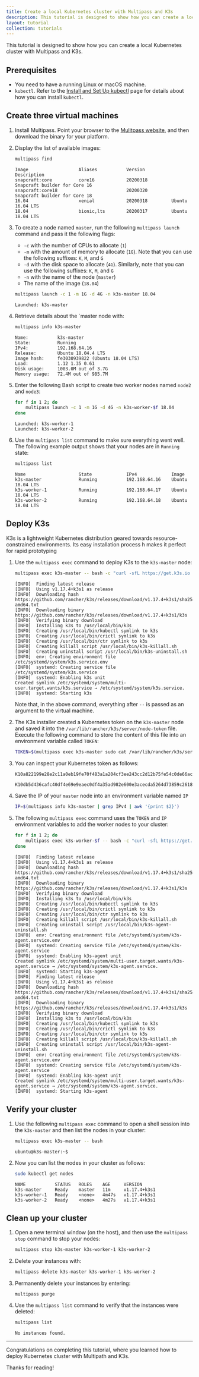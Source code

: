 ```yaml
---
title: Create a local Kubernetes cluster with Multipass and K3s
description: This tutorial is designed to show how you can create a local Kubernetes cluster with Multipass and K3s.
layout: tutorial
collection: tutorials
---
```


This tutorial is designed to show how you can create a local Kubernetes cluster with Multipass and K3s.

## Prerequisites

* You need to have a running Linux or macOS machine.
* `kubectl`. Refer to the [Install and Set Up kubectl](https://kubernetes.io/docs/tasks/tools/install-kubectl/) page for details about how you can install `kubectl`.

## Create three virtual machines

1. Install Multipass. Point your browser to the [Mulitpass website](https://multipass.run/), and then download the binary for your platform.

2. Display the list of available images:

    ```Bash
    multipass find
    ```

    ```
    Image                   Aliases           Version          Description
    snapcraft:core          core16            20200318         Snapcraft builder for Core 16
    snapcraft:core18                          20200320         Snapcraft builder for Core 18
    16.04                   xenial            20200318         Ubuntu 16.04 LTS
    18.04                   bionic,lts        20200317         Ubuntu 18.04 LTS
    ```

3. To create a node named `master`, run the following `multipass launch` command and pass it the following flags:

     * `-c` with the number of CPUs to allocate (`1`)
     * `-m` with the amount of memory to allocate (`1G`). Note that you can use the following suffixes: `K`, `M`, and `G`
     * `-d` with the disk space to allocate (`4G`). Similarly, note that you can use the following suffixes: `K`, `M`, and `G`
     * `-n` with the name of the node (`master`)
     * The name of the image (`18.04`)

    ```Bash
    multipass launch -c 1 -m 1G -d 4G -n k3s-master 18.04
    ```

    ```
    Launched: k3s-master
    ```

4. Retrieve details about the `master node with:

    ```Bash
    multipass info k3s-master
    ```

    ```
    Name:           k3s-master
    State:          Running
    IPv4:           192.168.64.16
    Release:        Ubuntu 18.04.4 LTS
    Image hash:     fe3030939822 (Ubuntu 18.04 LTS)
    Load:           1.12 1.35 0.61
    Disk usage:     1003.0M out of 3.7G
    Memory usage:   72.4M out of 985.7M
    ```

5. Enter the following Bash script to create two worker nodes named `node2` and `node3`:


    ```Bash
    for f in 1 2; do
        multipass launch -c 1 -m 1G -d 4G -n k3s-worker-$f 18.04
    done
    ```

    ```
    Launched: k3s-worker-1
    Launched: k3s-worker-2
    ```

6. Use the `multipass list` command to make sure everything went well. The following example output shows that your nodes are in `Running` state:

    ```Bash
    multipass list
    ```

    ```
    Name                    State             IPv4             Image
    k3s-master              Running           192.168.64.16    Ubuntu 18.04 LTS
    k3s-worker-1            Running           192.168.64.17    Ubuntu 18.04 LTS
    k3s-worker-2            Running           192.168.64.18    Ubuntu 18.04 LTS
    ```

## Deploy K3s

K3s is a lightweight Kubernetes distribution geared towards resource-constrained environments. Its easy installation process h makes it perfect for rapid prototyping

1. Use the `multipass exec` command to deploy K3s to the `k3s-master` node:

    ```Bash
    multipass exec k3s-master -- bash -c "curl -sfL https://get.k3s.io | sh -"
    ```

    ```
    [INFO]  Finding latest release
    [INFO]  Using v1.17.4+k3s1 as release
    [INFO]  Downloading hash https://github.com/rancher/k3s/releases/download/v1.17.4+k3s1/sha256sum-amd64.txt
    [INFO]  Downloading binary https://github.com/rancher/k3s/releases/download/v1.17.4+k3s1/k3s
    [INFO]  Verifying binary download
    [INFO]  Installing k3s to /usr/local/bin/k3s
    [INFO]  Creating /usr/local/bin/kubectl symlink to k3s
    [INFO]  Creating /usr/local/bin/crictl symlink to k3s
    [INFO]  Creating /usr/local/bin/ctr symlink to k3s
    [INFO]  Creating killall script /usr/local/bin/k3s-killall.sh
    [INFO]  Creating uninstall script /usr/local/bin/k3s-uninstall.sh
    [INFO]  env: Creating environment file /etc/systemd/system/k3s.service.env
    [INFO]  systemd: Creating service file /etc/systemd/system/k3s.service
    [INFO]  systemd: Enabling k3s unit
    Created symlink /etc/systemd/system/multi-user.target.wants/k3s.service → /etc/systemd/system/k3s.service.
    [INFO]  systemd: Starting k3s
    ```

    Note that, in the above command, everything after `--` is passed as an argument to the virtual machine.

2. The K3s installer created a Kubernetes token on the `k3s-master` node and saved it into the `/var/lib/rancher/k3s/server/node-token` file. Execute the following command to store the content of this file into an environment variable called `TOKEN`:

    ```Bash
    TOKEN=$(multipass exec k3s-master sudo cat /var/lib/rancher/k3s/server/node-token)
    ```

3. You can inspect your Kubernetes token as follows:

    ```Bash
    K10a822199e28e2c11a0eb19fe70f483a1a204cf3ee243cc2d12b75fe54c0de66ac::server:3e440ae3b6f4720c6e9c0438c76adc18
    ```

    ```
    K10db5d436cafc40df4e69e9eaec0df4a35ad982e600e3acecda5264d73859c2618::server:beed2c91b9c38560fc6f82d3649dc94a
    ```

4. Save the IP of your `master` node into an environment variable named `IP`

    ```Bash
    IP=$(multipass info k3s-master | grep IPv4 | awk '{print $2}')
    ```

5. The following `multipass exec` command uses the `TOKEN` and `IP` environment variables to add the worker nodes to your cluster:

    ```Bash
    for f in 1 2; do
        multipass exec k3s-worker-$f -- bash -c "curl -sfL https://get.k3s.io | K3S_URL=\"https://$IP:6443\" K3S_TOKEN=\"$TOKEN\" sh -"
    done
    ```

    ```
    [INFO]  Finding latest release
    [INFO]  Using v1.17.4+k3s1 as release
    [INFO]  Downloading hash https://github.com/rancher/k3s/releases/download/v1.17.4+k3s1/sha256sum-amd64.txt
    [INFO]  Downloading binary https://github.com/rancher/k3s/releases/download/v1.17.4+k3s1/k3s
    [INFO]  Verifying binary download
    [INFO]  Installing k3s to /usr/local/bin/k3s
    [INFO]  Creating /usr/local/bin/kubectl symlink to k3s
    [INFO]  Creating /usr/local/bin/crictl symlink to k3s
    [INFO]  Creating /usr/local/bin/ctr symlink to k3s
    [INFO]  Creating killall script /usr/local/bin/k3s-killall.sh
    [INFO]  Creating uninstall script /usr/local/bin/k3s-agent-uninstall.sh
    [INFO]  env: Creating environment file /etc/systemd/system/k3s-agent.service.env
    [INFO]  systemd: Creating service file /etc/systemd/system/k3s-agent.service
    [INFO]  systemd: Enabling k3s-agent unit
    Created symlink /etc/systemd/system/multi-user.target.wants/k3s-agent.service → /etc/systemd/system/k3s-agent.service.
    [INFO]  systemd: Starting k3s-agent
    [INFO]  Finding latest release
    [INFO]  Using v1.17.4+k3s1 as release
    [INFO]  Downloading hash https://github.com/rancher/k3s/releases/download/v1.17.4+k3s1/sha256sum-amd64.txt
    [INFO]  Downloading binary https://github.com/rancher/k3s/releases/download/v1.17.4+k3s1/k3s
    [INFO]  Verifying binary download
    [INFO]  Installing k3s to /usr/local/bin/k3s
    [INFO]  Creating /usr/local/bin/kubectl symlink to k3s
    [INFO]  Creating /usr/local/bin/crictl symlink to k3s
    [INFO]  Creating /usr/local/bin/ctr symlink to k3s
    [INFO]  Creating killall script /usr/local/bin/k3s-killall.sh
    [INFO]  Creating uninstall script /usr/local/bin/k3s-agent-uninstall.sh
    [INFO]  env: Creating environment file /etc/systemd/system/k3s-agent.service.env
    [INFO]  systemd: Creating service file /etc/systemd/system/k3s-agent.service
    [INFO]  systemd: Enabling k3s-agent unit
    Created symlink /etc/systemd/system/multi-user.target.wants/k3s-agent.service → /etc/systemd/system/k3s-agent.service.
    [INFO]  systemd: Starting k3s-agent
    ```

## Verify your cluster

1. Use the following `multipass exec` command to open a shell session into the `k3s-master` and then list the nodes in your cluster:

    ```Bash
    multipass exec k3s-master -- bash
    ```

    ```
    ubuntu@k3s-master:~$
    ```

2. Now you can list the nodes in your cluster as follows:

    ```Bash
    sudo kubectl get nodes
    ```

    ```
    NAME           STATUS   ROLES    AGE     VERSION
    k3s-master     Ready    master   11m     v1.17.4+k3s1
    k3s-worker-1   Ready    <none>   4m47s   v1.17.4+k3s1
    k3s-worker-2   Ready    <none>   4m27s   v1.17.4+k3s1
    ```


## Clean up your cluster

1. Open a new terminal window (on the host), and then use the `multipass stop` command to stop your nodes:

    ```Bash
    multipass stop k3s-master k3s-worker-1 k3s-worker-2
    ```

2. Delete your instances with:

    ```Bash
    multipass delete k3s-master k3s-worker-1 k3s-worker-2
    ````

3. Permanently delete your instances by entering:

    ```
    multipass purge
    ```

4. Use the `multipass list` command to verify that the instances were deleted:

    ```Bash
    multipass list
    ```

    ```
    No instances found.
    ```

---

Congratulations on completing this tutorial, where you learned how to deploy Kubernetes cluster with Multipath and K3s.

Thanks for reading!
<!-- To learn even more, continue with the following tutorials. -->
